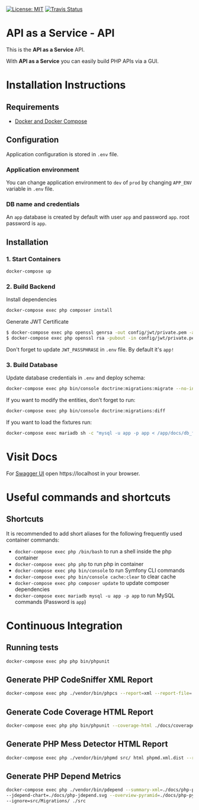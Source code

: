 [![License: MIT](https://img.shields.io/badge/License-MIT-yellow.svg)](https://opensource.org/licenses/MIT)
[![Travis Status](https://img.shields.io/travis/siewert87/aaas-api.svg?label=Build)](https://travis-ci.org/siewert87/aaas-api)

# API as a Service - API

This is the **API as a Service** API.

With **API as a Service** you can easily build PHP APIs via a GUI.

# Installation Instructions

## Requirements

* [Docker and Docker Compose]

## Configuration

Application configuration is stored in `.env` file. 

### Application environment
You can change application environment to `dev` of `prod` by changing `APP_ENV` variable in `.env` file.

### DB name and credentials
An `app` database is created by default with user `app` and password `app`. root password is `app`.

## Installation

### 1. Start Containers 

```bash
docker-compose up
```

### 2. Build Backend

Install dependencies

```bash
docker-compose exec php composer install
```

Generate JWT Certificate

```bash
$ docker-compose exec php openssl genrsa -out config/jwt/private.pem -aes256 4096
$ docker-compose exec php openssl rsa -pubout -in config/jwt/private.pem -out config/jwt/public.pem
```

Don't forget to update `JWT_PASSPHRASE` in `.env` file. By default it's `app!`

### 3. Build Database

Update database credentials in `.env` and deploy schema:

```bash
docker-compose exec php bin/console doctrine:migrations:migrate --no-interaction
```

If you want to modify the entities, don't forget to run:

```bash
docker-compose exec php bin/console doctrine:migrations:diff
```

If you want to load the fixtures run:

```bash
docker-compose exec mariadb sh -c "mysql -u app -p app < /app/docs/db_fixtures.sql"
```

# Visit Docs

For [Swagger UI] open https://localhost in your browser.

# Useful commands and shortcuts

## Shortcuts
It is recommended to add short aliases for the following frequently used container commands:

* `docker-compose exec php /bin/bash` to run a shell inside the php container
* `docker-compose exec php php` to run php in container
* `docker-compose exec php bin/console` to run Symfony CLI commands
* `docker-compose exec php bin/console cache:clear` to clear cache
* `docker-compose exec php composer update` to update composer dependencies
* `docker-compose exec mariadb mysql -u app -p app` to run MySQL commands (Password is `app`)

# Continuous Integration

## Running tests

```bash
docker-compose exec php php bin/phpunit
```

## Generate PHP CodeSniffer XML Report

```bash
docker-compose exec php ./vendor/bin/phpcs --report=xml --report-file=./docs/phpcs.xml
```

## Generate Code Coverage HTML Report

```bash
docker-compose exec php php bin/phpunit --coverage-html ./docs/coverage
```

## Generate PHP Mess Detector HTML Report

```bash
docker-compose exec php ./vendor/bin/phpmd src/ html phpmd.xml.dist --reportfile ./docs/phpmd.html
```

## Generate PHP Depend Metrics

```bash
docker-compose exec php ./vendor/bin/pdepend --summary-xml=./docs/php-pdepend.xml \
--jdepend-chart=./docs/php-jdepend.svg --overview-pyramid=./docs/php-pyramid.svg \
--ignore=src/Migrations/ ./src
```

[Docker and Docker Compose]: https://docs.docker.com/engine/installation
[Swagger UI]: https://swagger.io/tools/swagger-ui/
